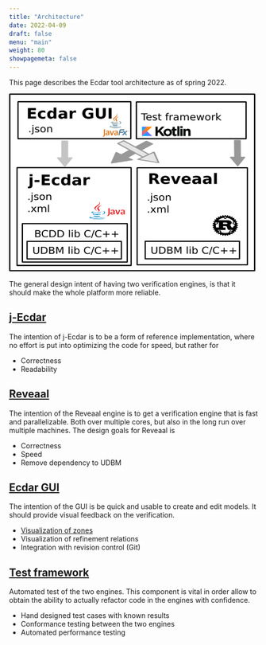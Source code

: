 ```yaml
---
title: "Architecture"
date: 2022-04-09
draft: false
menu: "main"
weight: 80
showpagemeta: false
---
```


This page describes the Ecdar tool architecture as of spring 2022.

<img src="/img/ArchOverview.png" alt="" width="496" height="357" />

The general design intent of having two verification engines, is that it should make the whole platform more reliable.

## [j-Ecdar](https://github.com/Ecdar/j-Ecdar)

The intention of j-Ecdar is to be a form of reference implementation, where no effort is put into optimizing the code for speed, but rather for

 *	Correctness
 * Readability

## [Reveaal](https://github.com/Ecdar/Reveaal)
The intention of the Reveaal engine is to get a verification engine that is fast and parallelizable. Both over multiple cores, but also in the long run over multiple machines. The design goals for Reveaal is
<ul>
 	<li>Correctness</li>
 	<li>Speed</li>
 	<li>Remove dependency to UDBM</li>
</ul>
<h2><a href="https://github.com/Ecdar/Ecdar-GUI">Ecdar GUI</a></h2>
The intention of the GUI is be quick and usable to create and edit models. It should provide visual feedback on the verification.
<ul>
 	<li><a href="https://github.com/Ecdar/VisualZone">Visualization of zones</a></li>
 	<li>Visualization of refinement relations</li>
 	<li>Integration with revision control (Git)</li>
</ul>
<h2><a href="https://github.com/Ecdar/Ecdar-test">Test framework</a></h2>
Automated test of the two engines. This component is vital in order allow to obtain the ability to actually refactor code in the engines with confidence.
<ul>
 	<li>Hand designed test cases with known results</li>
 	<li>Conformance testing between the two engines</li>
 	<li>Automated performance testing</li>
</ul>
&nbsp;
